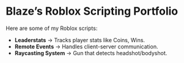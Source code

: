# Blaze’s Roblox Scripting Portfolio

Here are some of my Roblox scripts:

- **Leaderstats** → Tracks player stats like Coins, Wins.
- **Remote Events** → Handles client-server communication.
- **Raycasting System** → Gun that detects headshot/bodyshot.
